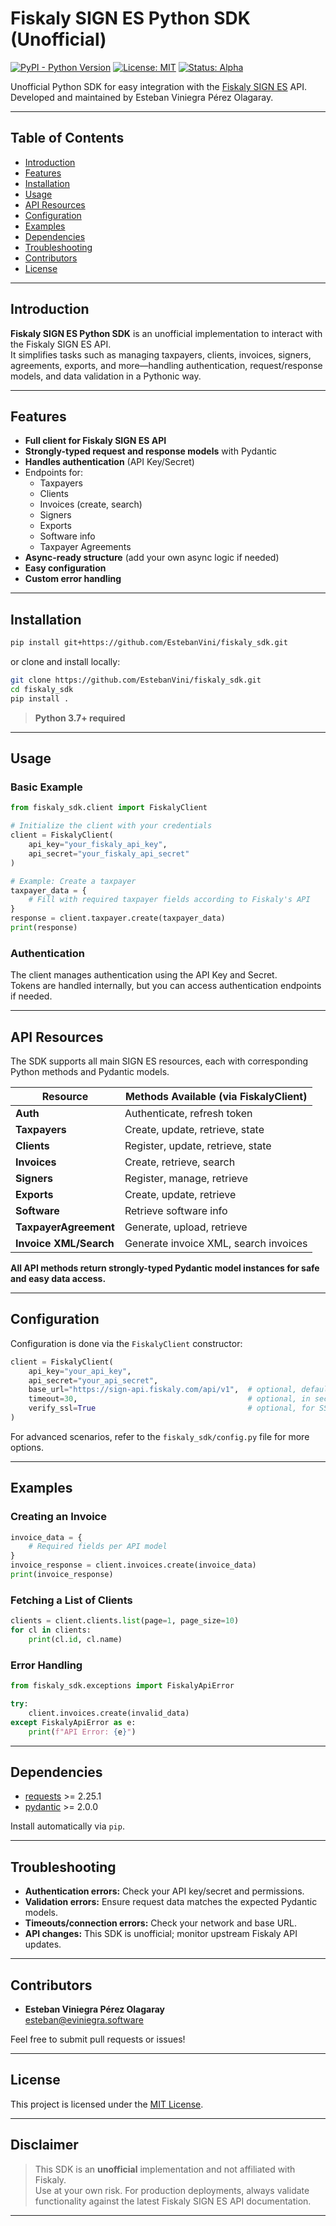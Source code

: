 
# Fiskaly SIGN ES Python SDK (Unofficial)

[![PyPI - Python Version](https://img.shields.io/pypi/pyversions/fiskaly-sdk-sign-es)](https://python.org)
[![License: MIT](https://img.shields.io/badge/License-MIT-green.svg)](LICENSE)
[![Status: Alpha](https://img.shields.io/badge/status-alpha-orange.svg)]()

Unofficial Python SDK for easy integration with the [Fiskaly SIGN ES](https://www.fiskaly.com/es/) API.  
Developed and maintained by Esteban Viniegra Pérez Olagaray.

---

## Table of Contents

- [Introduction](#introduction)
- [Features](#features)
- [Installation](#installation)
- [Usage](#usage)
- [API Resources](#api-resources)
- [Configuration](#configuration)
- [Examples](#examples)
- [Dependencies](#dependencies)
- [Troubleshooting](#troubleshooting)
- [Contributors](#contributors)
- [License](#license)

---

## Introduction

**Fiskaly SIGN ES Python SDK** is an unofficial implementation to interact with the Fiskaly SIGN ES API.  
It simplifies tasks such as managing taxpayers, clients, invoices, signers, agreements, exports, and more—handling authentication, request/response models, and data validation in a Pythonic way.

---

## Features

- **Full client for Fiskaly SIGN ES API**  
- **Strongly-typed request and response models** with Pydantic
- **Handles authentication** (API Key/Secret)
- Endpoints for:
  - Taxpayers
  - Clients
  - Invoices (create, search)
  - Signers
  - Exports
  - Software info
  - Taxpayer Agreements
- **Async-ready structure** (add your own async logic if needed)
- **Easy configuration**
- **Custom error handling**

---

## Installation

```bash
pip install git+https://github.com/EstebanVini/fiskaly_sdk.git
```

or clone and install locally:

```bash
git clone https://github.com/EstebanVini/fiskaly_sdk.git
cd fiskaly_sdk
pip install .
```

> **Python 3.7+ required**

---

## Usage

### Basic Example

```python
from fiskaly_sdk.client import FiskalyClient

# Initialize the client with your credentials
client = FiskalyClient(
    api_key="your_fiskaly_api_key",
    api_secret="your_fiskaly_api_secret"
)

# Example: Create a taxpayer
taxpayer_data = {
    # Fill with required taxpayer fields according to Fiskaly's API
}
response = client.taxpayer.create(taxpayer_data)
print(response)
```

### Authentication

The client manages authentication using the API Key and Secret.  
Tokens are handled internally, but you can access authentication endpoints if needed.

---

## API Resources

The SDK supports all main SIGN ES resources, each with corresponding Python methods and Pydantic models.

| Resource             | Methods Available (via FiskalyClient) |
|----------------------|---------------------------------------|
| **Auth**             | Authenticate, refresh token           |
| **Taxpayers**        | Create, update, retrieve, state       |
| **Clients**          | Register, update, retrieve, state     |
| **Invoices**         | Create, retrieve, search              |
| **Signers**          | Register, manage, retrieve            |
| **Exports**          | Create, update, retrieve              |
| **Software**         | Retrieve software info                |
| **TaxpayerAgreement**| Generate, upload, retrieve            |
| **Invoice XML/Search** | Generate invoice XML, search invoices|

**All API methods return strongly-typed Pydantic model instances for safe and easy data access.**

---

## Configuration

Configuration is done via the `FiskalyClient` constructor:

```python
client = FiskalyClient(
    api_key="your_api_key",
    api_secret="your_api_secret",
    base_url="https://sign-api.fiskaly.com/api/v1",  # optional, default provided
    timeout=30,                                      # optional, in seconds
    verify_ssl=True                                  # optional, for SSL verification
)
```

For advanced scenarios, refer to the `fiskaly_sdk/config.py` file for more options.

---

## Examples

### Creating an Invoice

```python
invoice_data = {
    # Required fields per API model
}
invoice_response = client.invoices.create(invoice_data)
print(invoice_response)
```

### Fetching a List of Clients

```python
clients = client.clients.list(page=1, page_size=10)
for cl in clients:
    print(cl.id, cl.name)
```

### Error Handling

```python
from fiskaly_sdk.exceptions import FiskalyApiError

try:
    client.invoices.create(invalid_data)
except FiskalyApiError as e:
    print(f"API Error: {e}")
```

---

## Dependencies

- [requests](https://pypi.org/project/requests/) >= 2.25.1
- [pydantic](https://pypi.org/project/pydantic/) >= 2.0.0

Install automatically via `pip`.

---

## Troubleshooting

- **Authentication errors:** Check your API key/secret and permissions.
- **Validation errors:** Ensure request data matches the expected Pydantic models.
- **Timeouts/connection errors:** Check your network and base URL.
- **API changes:** This SDK is unofficial; monitor upstream Fiskaly API updates.

---

## Contributors

- **Esteban Viniegra Pérez Olagaray**  
  [esteban@eviniegra.software](mailto:esteban@eviniegra.software)

Feel free to submit pull requests or issues!

---

## License

This project is licensed under the [MIT License](LICENSE).

---

## Disclaimer

> This SDK is an **unofficial** implementation and not affiliated with Fiskaly.  
> Use at your own risk. For production deployments, always validate functionality against the latest Fiskaly SIGN ES API documentation.

---
